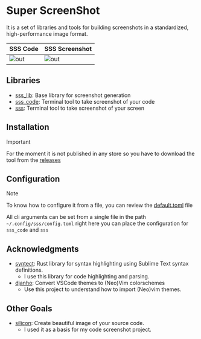 # **S**uper **S**creen**S**hot
It is a set of libraries and tools for building screenshots in a standardized, high-performance image format.

| SSS Code                                                                                         | SSS Screenshot          |
|--------------------------------------------------------------------------------------------------|-------------------------|
| ![out](https://github.com/SergioRibera/sss/assets/56278796/be74cd48-8f87-4544-98da-c7bc119753ab) | ![out](https://github.com/SergioRibera/sss/assets/56278796/945f224c-96ec-48b6-a738-50ac2c9cfb90) |

## Libraries
- [sss_lib](./crates/sss_lib): Base library for screenshot generation
- [sss_code](./crates/sss_code): Terminal tool to take screenshot of your code
- [sss](./crates/sss_cli): Terminal tool to take screenshot of your screen

## Installation
> [!IMPORTANT]
> For the moment it is not published in any store so you have to download the tool from the [releases](https://github.com/SergioRibera/sss/releases)

## Configuration
> [!NOTE]
> To know how to configure it from a file, you can review the [default.toml](./examples/default_config.toml) file
> 
All cli arguments can be set from a single file in the path `~/.config/sss/config.toml` right here you can place the configuration for `sss_code` and `sss`

## Acknowledgments
- [syntect](https://github.com/trishume/syntect): Rust library for syntax highlighting using Sublime Text syntax definitions. 
  - I use this library for code highlighting and parsing.
- [djanho](https://github.com/viniciusmuller/djanho): Convert VSCode themes to (Neo)Vim colorschemes
  - Use this project to understand how to import (Neo)vim themes.

## Other Goals
- [silicon](https://github.com/Aloxaf/silicon): Create beautiful image of your source code. 
  - I used it as a basis for my code screenshot project.

